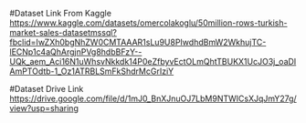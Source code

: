 #Dataset Link From Kaggle
https://www.kaggle.com/datasets/omercolakoglu/50million-rows-turkish-market-sales-datasetmssql?fbclid=IwZXh0bgNhZW0CMTAAAR1sLu9U8PIwdhdBmW2WkhujTC-lECNp1c4aQhArgjnPVg8hdbBFzY--UQk_aem_Aci16N1uWhsvNkkdk14P0eZfbyvEctOLmQhtTBUKX1UcJO3j_oaDIAmPTOdtb-1_Oz1ATRBLSmFkShdrMcGrIziY

#Dataset Drive Link
https://drive.google.com/file/d/1mJ0_BnXJnuOJ7LbM9NTWICsXJqJmY27g/view?usp=sharing
